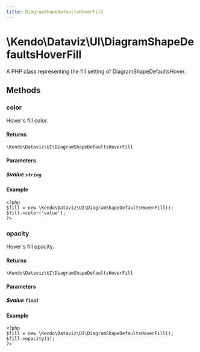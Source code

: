```yaml
---
title: DiagramShapeDefaultsHoverFill
---
```


# \Kendo\Dataviz\UI\DiagramShapeDefaultsHoverFill

A PHP class representing the fill setting of DiagramShapeDefaultsHover.


## Methods

### color
Hover's fill color.

#### Returns
`\Kendo\Dataviz\UI\DiagramShapeDefaultsHoverFill`

#### Parameters

##### $value `string`



#### Example 
    <?php
    $fill = new \Kendo\Dataviz\UI\DiagramShapeDefaultsHoverFill();
    $fill->color('value');
    ?>

### opacity
Hover's fill opacity.

#### Returns
`\Kendo\Dataviz\UI\DiagramShapeDefaultsHoverFill`

#### Parameters

##### $value `float`



#### Example 
    <?php
    $fill = new \Kendo\Dataviz\UI\DiagramShapeDefaultsHoverFill();
    $fill->opacity(1);
    ?>

